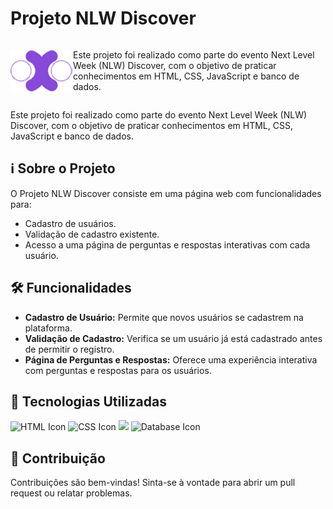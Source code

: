 # Projeto NLW Discover

<div style="display: flex; align-items: center;">
  <img src="https://github.com/Caio-Ruiz-Romanato/Projeto-NLW-Discover/blob/main/public/images/logo.svg" alt="Logo-Site" width="100">
  
  <p>
    Este projeto foi realizado como parte do evento Next Level Week (NLW) Discover, com o objetivo de praticar conhecimentos em HTML, CSS, JavaScript e banco de dados.
  </p>
</div>

Este projeto foi realizado como parte do evento Next Level Week (NLW) Discover, com o objetivo de praticar conhecimentos em HTML, CSS, JavaScript e banco de dados.

## ℹ️ Sobre o Projeto

O Projeto NLW Discover consiste em uma página web com funcionalidades para:

- Cadastro de usuários.
- Validação de cadastro existente.
- Acesso a uma página de perguntas e respostas interativas com cada usuário.

## 🛠️ Funcionalidades

- **Cadastro de Usuário:** Permite que novos usuários se cadastrem na plataforma.
- **Validação de Cadastro:** Verifica se um usuário já está cadastrado antes de permitir o registro.
- **Página de Perguntas e Respostas:** Oferece uma experiência interativa com perguntas e respostas para os usuários.

## 🚀 Tecnologias Utilizadas

<p align="left">
  <img src="https://cdn.jsdelivr.net/gh/devicons/devicon/icons/html5/html5-original.svg" alt="HTML Icon" width="50">
  <img src="https://cdn.jsdelivr.net/gh/devicons/devicon/icons/css3/css3-original.svg" alt="CSS Icon" width="50">
  <img src="https://cdn.jsdelivr.net/gh/devicons/devicon/icons/javascript/javascript-original.svg" width="50">
  <img src="https://cdn.jsdelivr.net/gh/devicons/devicon/icons/mysql/mysql-original-wordmark.svg" alt="Database Icon" width="50">
</p>

## 🤝 Contribuição

Contribuições são bem-vindas! Sinta-se à vontade para abrir um pull request ou relatar problemas.
